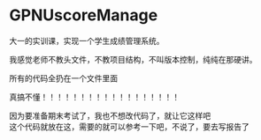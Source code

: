 # GPNUscoreManage

大一的实训课，实现一个学生成绩管理系统。

我感觉老师不教头文件，不教项目结构，不叫版本控制，纯纯在那硬讲。

所有的代码全扔在一个文件里面

真搞不懂！！！！！！！！！！！！！！！！！！


因为要准备期末考试了，我也不想改代码了，就让它这样吧  
这个代码就放在这，需要的就可以参考一下吧，不说了，要去写报告了


